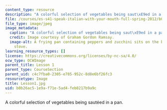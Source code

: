 ```yaml
---
content_type: resource
description: "A colorful selection of vegetables being saut\xE9ed in a pan. "
file: /courses/es-s41-speak-italian-with-your-mouth-full-spring-2012/b0b26ac51e9af71e5ad4feb8217b9a9c_Lesson1.jpg
file_type: image/jpeg
image_metadata:
  caption: "A colorful selection of vegetables being saut\xE9ed in a pan."
  credit: Image courtesy of Graham Gordon Ramsay.
  image-alt: A frying pan containing peppers and zucchini sits on the burner of a
    stove.
learning_resource_types: []
license: https://creativecommons.org/licenses/by-nc-sa/4.0/
ocw_type: OCWImage
parent_title: Lesson 1
parent_type: CourseSection
parent_uid: c4c7fba0-2305-e785-952c-8d8e6bf26fc3
resourcetype: Image
title: Lesson1.jpg
uid: b0b26ac5-1e9a-f71e-5ad4-feb8217b9a9c
---
```

A colorful selection of vegetables being sautéed in a pan. 